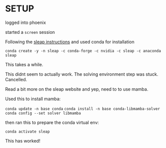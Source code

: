 # SETUP

logged into phoenix

started a `screen` session

Following the [sleap instructions](https://sleap.ai/) and used conda for installation 

`conda create -y -n sleap -c conda-forge -c nvidia -c sleap -c anaconda sleap`

This takes a while. 

This didnt seem to actually work. The solving environment step was stuck. Cancelled. 

Read a bit more on the sleap website and yep, need to to use mamba. 

Used this to install mamba: 

`conda update -n base conda`
`conda install -n base conda-libmamba-solver`
`conda config --set solver libmamba`

then ran this to prepare the conda virtual env: 

`conda activate sleap`

This has worked! 




